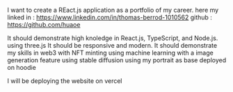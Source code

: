 I want to create a REact.js application as a portfolio of my career.
here my linked in : https://www.linkedin.com/in/thomas-berrod-1010562
github : https://github.com/huaoe

It should demonstrate high knoledge in React.js, TypeScript, and Node.js. using three.js
It should be responsive and modern.
It should demonstrate my skills in web3 with NFT minting using machine learning with a image generation feature using stable diffusion using my portrait as base
deployed on hoodie

I will be deploying the website on vercel